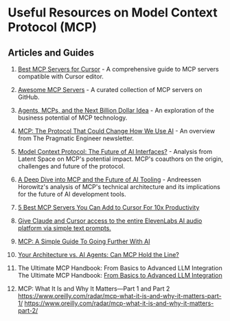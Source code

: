 # Useful Resources on Model Context Protocol (MCP)

## Articles and Guides

1. [Best MCP Servers for Cursor](https://www.firecrawl.dev/blog/best-mcp-servers-for-cursor) - A comprehensive guide to MCP servers compatible with Cursor editor.

2. [Awesome MCP Servers](https://github.com/punkpeye/awesome-mcp-servers) - A curated collection of MCP servers on GitHub.

3. [Agents, MCPs, and the Next Billion Dollar Idea](https://simple.ai/p/agents-mcps-and-the-next-billion-dollar-idea) - An exploration of the business potential of MCP technology.

4. [MCP: The Protocol That Could Change How We Use AI](https://newsletter.pragmaticengineer.com/p/mcp) - An overview from The Pragmatic Engineer newsletter.

5. [Model Context Protocol: The Future of AI Interfaces?](https://www.latent.space/p/mcp) - Analysis from Latent Space on MCP's potential impact. MCP's coauthors on the origin, challenges and future of the protocol.

6. [A Deep Dive into MCP and the Future of AI Tooling](https://a16z.com/a-deep-dive-into-mcp-and-the-future-of-ai-tooling/) - Andreessen Horowitz's analysis of MCP's technical architecture and its implications for the future of AI development tools.

7. [5 Best MCP Servers You Can Add to Cursor For 10x Productivity](https://www.firecrawl.dev/blog/best-mcp-servers-for-cursor)

8. [Give Claude and Cursor access to the entire ElevenLabs AI audio platform via simple text prompts.](https://elevenlabs.io/blog/introducing-elevenlabs-mcp)

9. [MCP: A Simple Guide To Going Further With AI](https://simple.ai/p/mcp-a-simple-guide-to-going-further-with-ai-is-the-next-competitive-edge-in-ai)

10. [Your Architecture vs. AI Agents: Can MCP Hold the Line?](https://www.querypie.com/resources/discover/white-paper/22/your-architect-vs-ai-agents?)

11. The Ultimate MCP Handbook: From Basics to Advanced LLM Integration The Ultimate MCP Handbook: [From Basics to Advanced LLM Integration ](https://codemaker2016.medium.com/the-ultimate-mcp-handbook-from-basics-to-advanced-llm-integration-00872d1df1e4)

12. MCP: What It Is and Why It Matters—Part 1 and Part 2
 https://www.oreilly.com/radar/mcp-what-it-is-and-why-it-matters-part-1/
https://www.oreilly.com/radar/mcp-what-it-is-and-why-it-matters-part-2/ 
